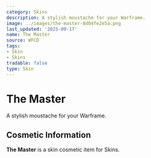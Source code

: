 ```yaml
---
category: Skins
description: A stylish moustache for your Warframe.
image: ../images/the-master-8d04fe2e5a.png
last_updated: '2025-09-17'
name: The Master
source: WFCD
tags:
- Skin
- Skins
tradable: false
type: Skin
---
```


# The Master

A stylish moustache for your Warframe.

## Cosmetic Information

**The Master** is a skin cosmetic item for Skins.

